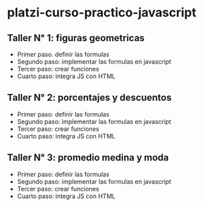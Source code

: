 # platzi-curso-practico-javascript

## Taller N° 1: figuras geometricas

- Primer paso. definir las formulas
- Segundo paso: implementar las formulas en javascript
- Tercer paso: crear funciones
- Cuarto paso: integra JS con HTML

## Taller N° 2: porcentajes y descuentos

- Primer paso: definir las formulas
- Segundo paso: implementar las formulas en javascript
- Tercer paso: crear funciones
- Cuarto paso: integra JS con HTML

## Taller N° 3: promedio medina y moda

- Primer paso: definir las formulas
- Segundo paso: implementar las formulas en javascript
- Tercer paso: crear funciones
- Cuarto paso: integra JS con HTML

